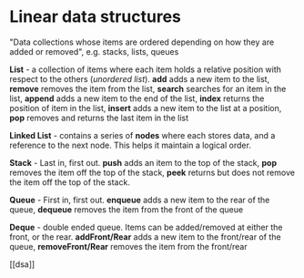 # Linear data structures

"Data collections whose items are ordered depending on how they are added or removed", e.g. stacks, lists, queues

**List** - a collection of items where each item holds a relative position with respect to the others (_unordered list_). **add** adds a new item to the list, **remove** removes the item from the list, **search** searches for an item in the list, **append** adds a new item to the end of the list, **index** returns the position of item in the list, **insert** adds a new item to the list at a position, **pop** removes and returns the last item in the list

**Linked List** - contains a series of **nodes** where each stores data, and a reference to the next node. This helps it maintain a logical order.

**Stack** - Last in, first out. **push** adds an item to the top of the stack, **pop** removes the item off the top of the stack, **peek** returns but does not remove the item off the top of the stack.

**Queue** - First in, first out. **enqueue** adds a new item to the rear of the queue, **dequeue** removes the item from the front of the queue

**Deque** - double ended queue. Items can be added/removed at either the front, or the rear. **addFront/Rear** adds a new item to the front/rear of the queue, **removeFront/Rear** removes the item from the front/rear

[[dsa]]
